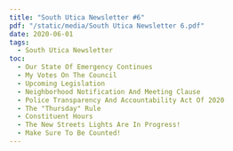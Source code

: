 ```yaml
---
title: "South Utica Newsletter #6"
pdf: "/static/media/South Utica Newsletter 6.pdf"
date: 2020-06-01
tags:
  - South Utica Newsletter
toc:
  - Our State Of Emergency Continues
  - My Votes On The Council
  - Upcoming Legislation
  - Neighborhood Notification And Meeting Clause
  - Police Transparency And Accountability Act Of 2020
  - The "Thursday" Rule
  - Constituent Hours
  - The New Streets Lights Are In Progress!
  - Make Sure To Be Counted!
---
```

